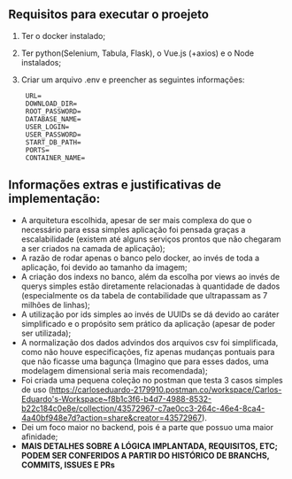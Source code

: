 ## Requisitos para executar o proejeto 

1. Ter o docker instalado;
2. Ter python(Selenium, Tabula, Flask), o Vue.js (+axios) e o Node instalados;
3. Criar um arquivo .env e preencher as seguintes informações:
   
        URL=
        DOWNLOAD_DIR=
        ROOT_PASSWORD=
        DATABASE_NAME=
        USER_LOGIN=
        USER_PASSWORD=
        START_DB_PATH=
        PORTS=
        CONTAINER_NAME=

## Informações extras e justificativas de implementação:

- A arquitetura escolhida, apesar de ser mais complexa do que o necessário para essa simples aplicação foi pensada graças a escalabilidade (existem até alguns serviços prontos que não chegaram a ser criados na camada de aplicação);
- A razão de rodar apenas o banco pelo docker, ao invés de toda a aplicação, foi devido ao tamanho da imagem;
- A criação dos indexs no banco, além da escolha por views ao invés de querys simples estão diretamente relacionadas à quantidade de dados (especialmente os da tabela de contabilidade que ultrapassam as 7 milhões de linhas);
- A utilização por ids simples ao invés de UUIDs se dá devido ao caráter simplificado e o propósito sem prático da aplicação (apesar de poder ser utilizada);
- A normalização dos dados advindos dos arquivos csv foi simplificada, como não houve especificações, fiz apenas mudanças pontuais para que não ficasse uma bagunça (Imagino que para esses dados, uma modelagem dimensional seria mais recomendada);
- Foi criada uma pequena coleção no postman que testa 3 casos simples de uso (https://carloseduardo-2179910.postman.co/workspace/Carlos-Eduardo's-Workspace~f8b1c3f6-b4d7-4988-8532-b22c184c0e8e/collection/43572967-c7ae0cc3-264c-46e4-8ca4-4a40bf948e7d?action=share&creator=43572967).
- Dei um foco maior no backend, pois é a parte que possuo uma maior afinidade;
- **MAIS DETALHES SOBRE A LÓGICA IMPLANTADA, REQUISITOS, ETC; PODEM SER CONFERIDOS A PARTIR DO HISTÓRICO DE BRANCHS, COMMITS, ISSUES E PRs**
